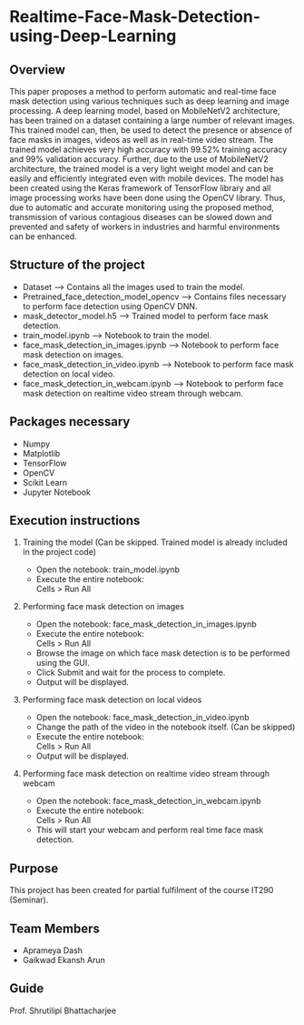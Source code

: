 # Realtime-Face-Mask-Detection-using-Deep-Learning

## Overview
This paper proposes a method to perform automatic and real-time face mask detection using various techniques such as deep learning and image processing. A deep learning model, based on MobileNetV2 architecture, has been trained on a dataset containing a large number of relevant images. This trained model can, then, be used to detect the presence or absence of face masks in images, videos as well as in real-time video stream. The trained model achieves very high accuracy with 99.52% training accuracy and 99% validation accuracy. Further, due to the use of MobileNetV2 architecture, the trained model is a very light weight model and can be easily and efficiently integrated even with mobile devices. The model has been created using the Keras framework of TensorFlow library and all image processing works have been done using the OpenCV library. Thus, due to automatic and accurate monitoring using the proposed method, transmission of various contagious diseases can be slowed down and prevented and safety of workers in industries and harmful environments can be enhanced.

## Structure of the project
- Dataset					 --> Contains all the images used to train the model.  
- Pretrained_face_detection_model_opencv	 --> Contains files necessary to perform face detection using OpenCV DNN.  
- mask_detector_model.h5			 --> Trained model to perform face mask detection.  
- train_model.ipynb				 --> Notebook to train the model.
- face_mask_detection_in_images.ipynb		 --> Notebook to perform face mask detection on images.  
- face_mask_detection_in_video.ipynb		 --> Notebook to perform face mask detection on local video.  
- face_mask_detection_in_webcam.ipynb		 --> Notebook to perform face mask detection on realtime video stream through webcam.

## Packages necessary
- Numpy
- Matplotlib
- TensorFlow
- OpenCV
- Scikit Learn
- Jupyter Notebook

## Execution instructions
1. Training the model (Can be skipped. Trained model is already included in the project code)  
   - Open the notebook: train_model.ipynb
   - Execute the entire notebook:  
     Cells > Run All  
     
2. Performing face mask detection on images
   - Open the notebook: face_mask_detection_in_images.ipynb
   - Execute the entire notebook:  
     Cells > Run All 
   - Browse the image on which face mask detection is to be performed using the GUI.
   - Click Submit and wait for the process to complete.
   - Output will be displayed.
   
3. Performing face mask detection on local videos
   - Open the notebook: face_mask_detection_in_video.ipynb
   - Change the path of the video in the notebook itself. (Can be skipped)
   - Execute the entire notebook:  
     Cells > Run All  
   - Output will be displayed.
   
4. Performing face mask detection on realtime video stream through webcam
   - Open the notebook: face_mask_detection_in_webcam.ipynb
   - Execute the entire notebook:  
     Cells > Run All 
   - This will start your webcam and perform real time face mask detection.  
   
## Purpose
This project has been created for partial fulfilment of the course IT290 (Seminar).

## Team Members
- Aprameya Dash
- Gaikwad Ekansh Arun

## Guide
Prof. Shrutilipi Bhattacharjee
